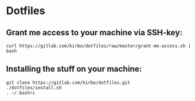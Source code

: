 # Dotfiles

## Grant me access to your machine via SSH-key:

```
curl https://gitlab.com/kirbo/dotfiles/raw/master/grant-me-access.sh | bash
```


## Installing the stuff on your machine:

```
git clone https://gitlab.com/kirbo/dotfiles.git
./dotfiles/install.sh
. ~/.bashrc
```
